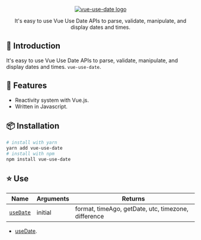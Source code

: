 <p align="center"><a href="/"><img src="https://vue-use-date.netlify.app/assets/vue-use-date.png" alt="vue-use-date logo"></a></p>
<p align="center">It's easy to use Vue Use Date APIs to parse, validate, manipulate, and display dates and times.</p>

## :rocket: Introduction

It's easy to use Vue Use Date APIs to parse, validate, manipulate, and display dates and times. `vue-use-date`.

## :rocket: Features

- Reactivity system with Vue.js.
- Written in Javascript.

## :package: Installation

```bash
# install with yarn
yarn add vue-use-date
# install with npm
npm install vue-use-date
```

## :star: Use

| Name                      | Arguments | Returns                                             |
| ------------------------- | --------- | --------------------------------------------------- |
| [`useDate`](./useDate.md) | initial   | format, timeAgo, getDate, utc, timezone, difference |

- [useDate](./useDate.md).

<ToggleDarkMode/>
